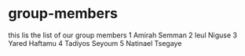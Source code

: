 # group-members
this lis the list of our group members
1 Amirah Semman
2 leul Niguse
3 Yared Haftamu
4 Tadiyos Seyoum
5 Natinael Tsegaye
